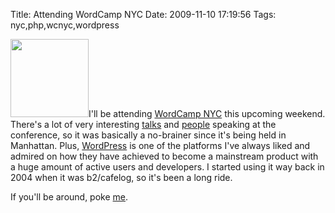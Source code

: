 Title: Attending WordCamp NYC
Date: 2009-11-10 17:19:56
Tags: nyc,php,wcnyc,wordpress

<a href="http://2009.newyork.wordcamp.org"><img class="alignright" title="WCNYC" src="http://2009.newyork.wordcamp.org/files/2009/10/wcnyc-attending-125.jpg" alt="" width="125" height="125" /></a>I'll be attending <a href="http://2009.newyork.wordcamp.org/" target="_blank">WordCamp NYC</a> this upcoming weekend. There's a lot of very interesting <a href="http://2009.newyork.wordcamp.org/program/" target="_blank">talks</a> and <a href="http://2009.newyork.wordcamp.org/speakers/" target="_blank">people</a> speaking at the conference, so it was basically a no-brainer since it's being held in Manhattan. Plus, <a href="http://wordpress.org">WordPress</a> is one of the platforms I've always liked and admired on how they have achieved to become a mainstream product with a huge amount of active users and developers. I started using it way back in 2004 when it was b2/cafelog, so it's been a long ride.

If you'll be around, poke <a href="http://twitter.com/damog">me</a>.